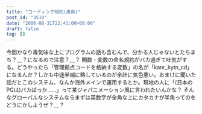 ```yaml
---
title: "コーディング規約(愚痴)"
post_id: "3510"
date: "2006-08-31T22:41:00+09:00"
draft: false
tag: []
---
```



今回かなり毒気味な上にプログラムの話も含むんで、分かる人じゃないとたちまち？＿？になるので注意？＿？ 関数・変数の命名規約がバカ過ぎて吐気がする。どうやったら「管理拠点コードを格納する変数」の名が「kanr_kytn_cd」になるんだ？しかも中途半端に略しているのが余計に気色悪い。おまけに聞いた話だとこのシステム、なんか海外メインで運用するとか。現地の人に「(日本のPGは)バカばっか……」って某ジャパニメーション風に言われたいんかな？ そんなグローバルなシステムならまずは英数字が全角な上にカタカナが半角ってのをどうにかしようぜ？＿？
